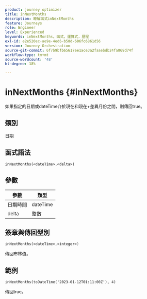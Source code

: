 ```yaml
---
product: journey optimizer
title: inNextMonths
description: 瞭解函式inNextMonths
feature: Journeys
role: Engineer
level: Experienced
keywords: inNextMonths，函式，運算式，歷程
exl-id: e2e520ec-ae9e-4ed6-b50d-606fc6861d56
version: Journey Orchestration
source-git-commit: 6f7b9bfb65617ee1ace3a2faaebdb24fa068d74f
workflow-type: tm+mt
source-wordcount: '48'
ht-degree: 18%

---
```


# inNextMonths {#inNextMonths}

如果指定的日期或dateTime介於現在和現在+差異月份之間，則傳回true。

## 類別

日期

## 函式語法

`inNextMonths(<dateTime>,<delta>)`

## 參數

| 參數 | 類型 |
|-----------|------------------|
| 日期時間 | dateTime |
| delta | 整數 |

## 簽章與傳回型別

`inNextMonths(<dateTime>,<integer>)`

傳回布林值。

## 範例

`inNextMonths(toDateTime('2023-01-12T01:11:00Z'), 4)`

傳回true。
